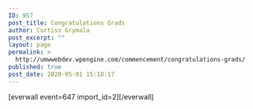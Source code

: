 ```yaml
---
ID: 957
post_title: Congratulations Grads
author: Curtiss Grymala
post_excerpt: ""
layout: page
permalink: >
  http://umwwebdev.wpengine.com/commencement/congratulations-grads/
published: true
post_date: 2020-05-01 15:18:17
---
```

<!-- wp:shortcode -->
[everwall event=647 import_id=2][/everwall]
<!-- /wp:shortcode -->

<!-- wp:nextpage -->
<!--nextpage-->
<!-- /wp:nextpage -->